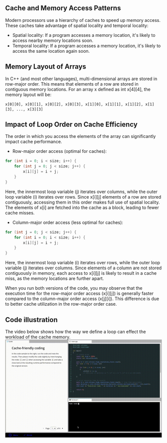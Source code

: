 ## Cache and Memory Access Patterns
Modern processors use a hierarchy of caches to speed up memory access. These caches take advantage of spatial locality and temporal locality:
* Spatial locality: If a program accesses a memory location, it's likely to access nearby memory locations soon.
* Temporal locality: If a program accesses a memory location, it's likely to access the same location again soon.

## Memory Layout of Arrays
In C++ (and most other languages), multi-dimensional arrays are stored in row-major order. This means that elements of a row are stored in contiguous memory locations. For an array x defined as int x[4][4], the memory layout will be:

```
x[0][0], x[0][1], x[0][2], x[0][3], x[1][0], x[1][1], x[1][2], x[1][3], ..., x[3][3]
```

## Impact of Loop Order on Cache Efficiency
The order in which you access the elements of the array can significantly impact cache performance.

* Row-major order access (optimal for caches):

```cpp
for (int i = 0; i < size; i++) {
    for (int j = 0; j < size; j++) {
        x[i][j] = i + j;
    }
}
```

Here, the innermost loop variable (j) iterates over columns, while the outer loop variable (i) iterates over rows. Since x[i][j] elements of a row are stored contiguously, accessing them in this order makes full use of spatial locality. The elements of x[i] are fetched into the cache as a block, leading to fewer cache misses.

* Column-major order access (less optimal for caches):

```cpp
for (int j = 0; j < size; j++) {
    for (int i = 0; i < size; i++) {
        x[i][j] = i + j;
    }
}
```
Here, the innermost loop variable (i) iterates over rows, while the outer loop variable (j) iterates over columns. Since elements of a column are not stored contiguously in memory, each access to x[i][j] is likely to result in a cache miss, as the memory locations are further apart.

When you run both versions of the code, you may observe that the execution time for the row-major order access (x[i][j]) is generally faster compared to the column-major order access (x[j][i]). This difference is due to better cache utilization in the row-major order case.

## Code illustration
The video below shows how the way we define a loop can effect the workload of the cache memory.
![Alt text](cache_memory.gif)